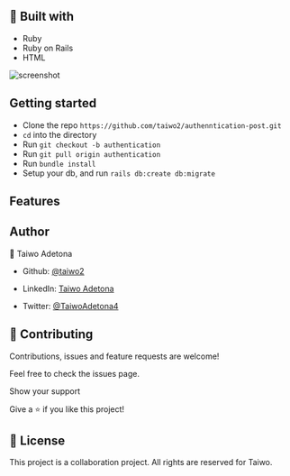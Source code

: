 
## 🔧 Built with<a name = "built_using"></a>

- Ruby
- Ruby on Rails
- HTML

![screenshot](./Authentic.png)


## Getting started

- Clone the repo `https://github.com/taiwo2/authenntication-post.git`
- `cd` into the directory
- Run `git checkout -b authentication`
- Run `git pull origin authentication`
- Run `bundle install`
- Setup your db, and run `rails db:create db:migrate`

## Features


## Author

👤 Taiwo Adetona

- Github: [@taiwo2](https://github.com/taiwo2)

- LinkedIn: [Taiwo Adetona](https://www.linkedin.com/in/taiwo-adetona/)

- Twitter: [@TaiwoAdetona4](https://twitter.com/TaiwoAdetona4/)

## 🤝 Contributing

Contributions, issues and feature requests are welcome!

Feel free to check the issues page.

Show your support

Give a ⭐️ if you like this project!

## 📝 License

This project is a collaboration project. All rights are reserved for Taiwo.